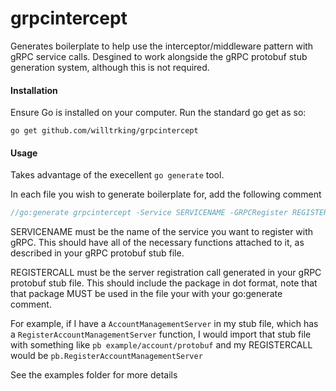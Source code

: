 grpcintercept
===========

Generates boilerplate to help use the interceptor/middleware pattern with gRPC service calls.
Desgined to work alongside the gRPC protobuf stub generation system, although this is not required.

#### Installation
Ensure Go is installed on your computer.
Run the standard go get as so:

	go get github.com/willtrking/grpcintercept


#### Usage
Takes advantage of the execellent `go generate` tool.

In each file you wish to generate boilerplate for, add the following comment

```go
//go:generate grpcintercept -Service SERVICENAME -GRPCRegister REGISTERCALL $GOFILE
```

SERVICENAME must be the name of the service you want to register with gRPC.
This should have all of the necessary functions attached to it, as described in your
gRPC protobuf stub file.


REGISTERCALL must be the server registration call generated in your gRPC protobuf stub file.
This should include the package in dot format, note that that package MUST be used in the file
your with your go:generate comment.


For example, if I have a `AccountManagementServer` in my stub file, which has a `RegisterAccountManagementServer` function, I would import that stub file with something like
`pb example/account/protobuf` and my REGISTERCALL would be `pb.RegisterAccountManagementServer`


See the examples folder for more details
